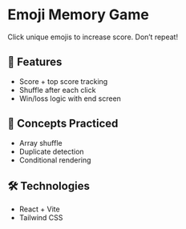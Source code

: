 # Emoji Memory Game

Click unique emojis to increase score. Don’t repeat!

## 🚀 Features
- Score + top score tracking
- Shuffle after each click
- Win/loss logic with end screen

## 🧠 Concepts Practiced
- Array shuffle
- Duplicate detection
- Conditional rendering

## 🛠️ Technologies
- React + Vite
- Tailwind CSS
